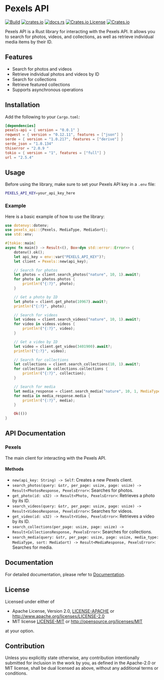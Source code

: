 # Pexels API

[![Build](https://github.com/houseme/pexels/actions/workflows/build.yml/badge.svg)](https://github.com/houseme/pexels/actions/workflows/build.yml)
[![crates.io](https://img.shields.io/crates/v/pexels-api.svg)](https://crates.io/crates/pexels-api)
[![docs.rs](https://docs.rs/pexels-api/badge.svg)](https://docs.rs/pexels-api/)
[![Crates.io License](https://img.shields.io/crates/l/pexels-api)](../LICENSE-APACHE)
[![Crates.io](https://img.shields.io/crates/d/pexels-api)](https://crates.io/crates/pexels-api)

Pexels API is a Rust library for interacting with the Pexels API. It allows you to search for photos, videos, and collections, as well as retrieve individual media items by their ID.

## Features

- Search for photos and videos
- Retrieve individual photos and videos by ID
- Search for collections
- Retrieve featured collections
- Supports asynchronous operations

## Installation

Add the following to your `Cargo.toml`:

```toml
[dependencies]
pexels-api = { version = "0.0.1" }
reqwest = { version = "0.12.11", features = ["json"] }
serde = { version = "1.0.217", features = ["derive"] }
serde_json = "1.0.134"
thiserror = "2.0.9 "
tokio = { version = "1", features = ["full"] }
url = "2.5.4"
```

## Usage

Before using the library, make sure to set your Pexels API key in a `.env` file:

```sh
PEXELS_API_KEY=your_api_key_here
```

### Example

Here is a basic example of how to use the library:

```rust
use dotenvy::dotenv;
use pexels_api::{Pexels, MediaType, MediaSort};
use std::env;

#[tokio::main]
async fn main() -> Result<(), Box<dyn std::error::Error>> {
    dotenv().ok();
    let api_key = env::var("PEXELS_API_KEY")?;
    let client = Pexels::new(api_key);

    // Search for photos
    let photos = client.search_photos("nature", 10, 1).await?;
    for photo in photos.photos {
        println!("{:?}", photo);
    }

    // Get a photo by ID
    let photo = client.get_photo(10967).await?;
    println!("{:?}", photo);

    // Search for videos
    let videos = client.search_videos("nature", 10, 1).await?;
    for video in videos.videos {
        println!("{:?}", video);
    }

    // Get a video by ID
    let video = client.get_video(3401900).await?;
    println!("{:?}", video);

    // Search for collections
    let collections = client.search_collections(10, 1).await?;
    for collection in collections.collections {
        println!("{:?}", collection);
    }

    // Search for media
    let media_response = client.search_media("nature", 10, 1, MediaType::Photo, MediaSort::Latest).await?;
    for media in media_response.media {
        println!("{:?}", media);
    }

    Ok(())
}
```

## API Documentation

### Pexels

The main client for interacting with the Pexels API.

#### Methods

- `new(api_key: String) -> Self`: Creates a new Pexels client.
- `search_photos(query: &str, per_page: usize, page: usize) -> Result<PhotosResponse, PexelsError>`: Searches for photos.
- `get_photo(id: u32) -> Result<Photo, PexelsError>`: Retrieves a photo by its ID.
- `search_videos(query: &str, per_page: usize, page: usize) -> Result<VideosResponse, PexelsError>`: Searches for videos.
- `get_video(id: u32) -> Result<Video, PexelsError>`: Retrieves a video by its ID.
- `search_collections(per_page: usize, page: usize) -> Result<CollectionsResponse, PexelsError>`: Searches for collections.
- `search_media(query: &str, per_page: usize, page: usize, media_type: MediaType, sort: MediaSort) -> Result<MediaResponse, PexelsError>`: Searches for media.

## Documentation

For detailed documentation, please refer to [Documentation](https://docs.rs/pexels-api).

## License

Licensed under either of

* Apache License, Version 2.0, [LICENSE-APACHE](../LICENSE-APACHE) or http://www.apache.org/licenses/LICENSE-2.0
* MIT license [LICENSE-MIT](../LICENSE-MIT) or http://opensource.org/licenses/MIT

at your option.

## Contribution

Unless you explicitly state otherwise, any contribution intentionally submitted for inclusion in the work by you, as
defined in the Apache-2.0 or MIT license, shall be dual licensed as above, without any additional terms or conditions.

